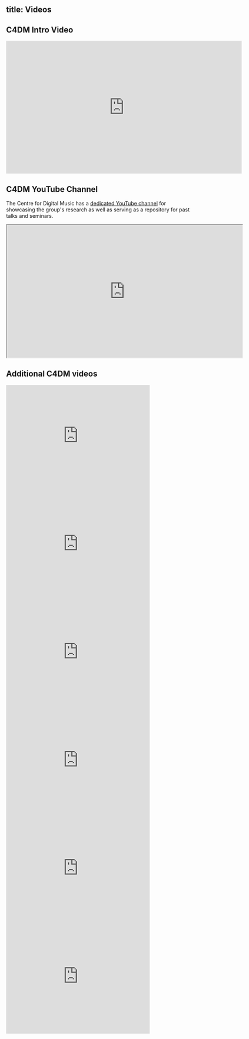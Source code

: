 title: Videos
----------------

C4DM Intro Video
-------

<iframe width="640" height="360" src="https://www.youtube.com/embed/Rcbs4NvMFHM" frameborder="0" allowfullscreen></iframe>


C4DM YouTube Channel
-------

The Centre for Digital Music has a <a href="https://www.youtube.com/channel/UCWe-Z_fY4HKcZr5pjUOxSSQ">dedicated YouTube channel</a> for showcasing the group's research as well as serving as a repository for past talks and seminars.

<iframe src="http://www.youtube.com/embed/videoseries?list=UUWe-Z_fY4HKcZr5pjUOxSSQ" width="640" height="360"></iframe>


Additional C4DM videos
-------

<iframe width="390" height="293" src="https://www.youtube.com/embed/25xdhh7R9E8" frameborder="0" allowfullscreen></iframe>

<iframe width="390" height="293" src="https://www.youtube.com/embed/Sbv4CYq3dPs" frameborder="0" allowfullscreen></iframe>

<iframe width="390" height="293" src="https://www.youtube.com/embed/BK-Cd_cNc0E" frameborder="0" allowfullscreen></iframe>

<iframe width="390" height="293" src="https://www.youtube.com/embed/eGfE1LbFpV4" frameborder="0" allowfullscreen></iframe>

<iframe width="390" height="293" src="https://www.youtube.com/embed/uOOhvw89jc4" frameborder="0" allowfullscreen></iframe>

<iframe width="390" height="293" src="https://www.youtube.com/embed/blBTqTTFzmo" frameborder="0" allowfullscreen></iframe>





